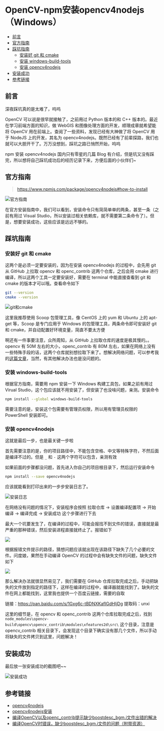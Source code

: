 # OpenCV-npm安装opencv4nodejs（Windows）

  - [前言](#%E5%89%8D%E8%A8%80)
  - [官方指南](#%E5%AE%98%E6%96%B9%E6%8C%87%E5%8D%97)
  - [踩坑指南](#%E8%B8%A9%E5%9D%91%E6%8C%87%E5%8D%97)
    - [安装好 git 和 cmake](#%E5%AE%89%E8%A3%85%E5%A5%BD-git-%E5%92%8C-cmake)
    - [安装 windows-build-tools](#%E5%AE%89%E8%A3%85-windows-build-tools)
    - [安装 opencv4nodejs](#%E5%AE%89%E8%A3%85-opencv4nodejs)
  - [安装成功](#%E5%AE%89%E8%A3%85%E6%88%90%E5%8A%9F)
  - [参考链接](#%E5%8F%82%E8%80%83%E9%93%BE%E6%8E%A5)

## 前言
深夜踩坑真的是太难了，呜呜

OpenCV 可以说是很早就接触了，之前用过 Python 版本的和 C++ 版本的。最近在学习前端方面的知识，做 WebGIS 和图像处理方面的开发，顺理成章就希望能将 OpenCV 用在前端上。查阅了一些资料，发现已经有大神做了将 OpenCV 用于 NodeJS 上的开发，其名为 opencv4nodejs。既然已经有了前辈探路，我们也就可以大胆开干了。万万没想到，踩坑之路已悄然开始，呜呜

npm 安装 opencv4nodejs 国内只有零星的几篇 Blog 有介绍，但是坑又没有踩完，所以想将自己踩坑成功后的经历记录下来，方便后面的小伙伴们~

## 官方指南
> https://www.npmjs.com/package/opencv4nodejs#how-to-install

![官方指南](https://cdn.jsdelivr.net/gh/ylsislove/image-home/test/20201101131636.png)

在官方安装指南中，我们可以看到，安装命令只有简简单单的两条，甚至一条（之前有用过 Visual Studio，所以安装过相关依赖库，就不需要第二条命令了）。但是，想要安装成功，这些应该是远远不够的。

## 踩坑指南
### 安装好 git 和 cmake
这两个是必须一定要安装的，因为在安装 opencv4nodejs 的过程中，会先用 git 从 GitHub 上拉取 opencv 和 openc_contrib 这两个仓库，之后会用 cmake 进行编译，所以这两个工具一定要安装好，需要在 terminal 中能直接查看到 git 和 cmake 的版本才可以哦。查看命令如下

```bash
git --version
cmake --version
```

![git和cmake](https://cdn.jsdelivr.net/gh/ylsislove/image-home/test/20201101132846.png)

这里我推荐使用 Scoop 包管理工具，像 CentOS 上的 yum 和 Ubuntu 上的 apt-get 等，Scoop 是专门应用于 Windows 的包管理工具，两条命令即可安装好 git 和 cmake，并自动配置好环境变量，简直不要太方便

啊还有一件事要注意，众所周知，从 GitHub 上拉取仓库的速度是极其慢的。。opencv 有 50M 左右的大小，openc_contrib 有 80M 左右，如果在网络上没有一些特殊手段的话，这两个仓库就别想拉取下来了。想解决网络问题，可以参考我的[这篇文章](../../2020-07/2020-07-24/技巧-用Docker科学上网.md)，当然，有其他解决办法也是没问题的。

### 安装 windows-build-tools
根据官方指南，需要用 npm 安装一下 Windows 构建工具包，如果之前有用过 Virual Studio，这个包应该就不用安装了，但安装了也没啥问题，亲测。安装命令

```bash
npm install --global windows-build-tools
```

需要注意的是，安装这个包需要有管理员权限，所以用有管理员权限的 PowerShell 安装即可。

### 安装 opencv4nodejs
这就是最后一步，也是最关键一步啦

首先需要注意的是，你的项目路径中，不能包含空格、中文等特殊字符，不然后面是编译不过的。但是 `_` 和 `-` 这两个字符可以包含，亲测有效

如果前面的步骤都没问题，首先进入你自己的项目根目录下，然后运行安装命令

```bash
npm install --save opencv4nodejs
```

应该就能看到打印出来的一步步安装日志了。

![安装日志](https://cdn.jsdelivr.net/gh/ylsislove/image-home/test/20201101140021.png)

在网络没有问题的情况下，安装程序会按照 拉取仓库 -> 设置编译配置项 -> 开始编译 -> 编译完成 -> 安装成功 这个步骤进行下去

最大一个坑要发生了，在编译的过程中，可能会报找不到文件的错误，直接就是最严重的那种错误，然后安装进程直接就终止了。报错如下

![](https://cdn.jsdelivr.net/gh/ylsislove/image-home/test/20201101142014.png)

根据报错文件提示的路径，猜想问题应该就出现在该路径下缺失了几个必要的文件。问度娘，果然在手动编译 OpenCV 的过程中会有缺失文件的问题，缺失文件如下

![](https://cdn.jsdelivr.net/gh/ylsislove/image-home/test/20201101140711.png)

那么解决办法就很显然易见了，我们需要在 GitHub 仓库拉取完成之后，手动把缺失的文件放到指定的路径下，这样在编译的过程中，编译器就能找到了。缺失的文件在网上都能找到，这里我也提供一个百度云链接，需要的自取

链接：https://pan.baidu.com/s/1Gxg6c-tBDNXKafIGdHIjDg 
提取码：unxi

这里的细节是，在 opencv 和 openc_contrib 这两个仓库拉取完成之后，找到 `node_modules\opencv-build\opencv\opencv_contrib\modules\xfeatures2d\src\` 这个目录，注意是 opencv_contrib 相关目录下，会发现这个目录下确实没有那几个文件，所以手动将缺失的文件拷贝到这里，问题解决！

## 安装成功
最后放一张安装成功的截图吧~~

![安装成功](https://cdn.jsdelivr.net/gh/ylsislove/image-home/test/20201101142557.png)

## 参考链接
- [opencv4nodejs](https://www.npmjs.com/package/opencv4nodejs#how-to-install)
- [opencv4nodejs安装](https://blog.csdn.net/qq_37385726/article/details/80448322)
- [编译OpenCV以及openc_contrib提示缺少boostdesc_bgm.i文件出错的解决](https://blog.csdn.net/u011736771/article/details/85960300)
- [编译OpenCV时错误，缺少boostdesc_bgm.i文件的问题（附带资源）](https://blog.csdn.net/qq_35498696/article/details/106434799)